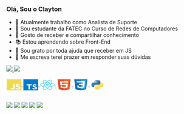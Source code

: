 ### Olá, Sou o Clayton

- 🔭 Atualmente trabalho como Analista de Suporte
- 🌱 Sou estudante da FATEC no Curso de Redes de Computadores
- 👯 Gosto de receber e compartilhar conhecimento
- 📚 Estou aprendendo sobre Front-End
- 🤔 Sou grato por toda ajuda que receber em JS
- 💬 Me escreva terei prazer em responder suas dúvidas
 <div>
  <a href="https://github.com/clayton-andre">
  <img height="180em" src="https://github-readme-stats.vercel.app/api?username=clayton-andre&show_icons=true&theme=radical&include_all_commits=true&count_private=true"/>
  <img height="180em" src="https://github-readme-stats.vercel.app/api/top-langs/?username=clayon-andre&layout=compact&langs_count=7&theme=radical"/>
</div>
<div style="display: inline_block"><br>
  <img align="center" alt="Clayton-Js" height="30" width="40" src="https://raw.githubusercontent.com/devicons/devicon/master/icons/javascript/javascript-plain.svg">
  <img align="center" alt="Clayton-Ts" height="30" width="40" src="https://raw.githubusercontent.com/devicons/devicon/master/icons/typescript/typescript-plain.svg">
  <img align="center" alt="Clayton-React" height="30" width="40" src="https://raw.githubusercontent.com/devicons/devicon/master/icons/react/react-original.svg">
  <img align="center" alt="Clayton-HTML" height="30" width="40" src="https://raw.githubusercontent.com/devicons/devicon/master/icons/html5/html5-original.svg">
  <img align="center" alt="Clayton-CSS" height="30" width="40" src="https://raw.githubusercontent.com/devicons/devicon/master/icons/css3/css3-original.svg">
  <img align="center" alt="Clayton-Python" height="30" width="40" src="https://raw.githubusercontent.com/devicons/devicon/master/icons/python/python-original.svg">
  
  
  ##
 
<div> 
  <a href="https://www.youtube.com/channel/UChhnKkckMgFNUncc7YrsDbg/featured" target="_blank"><img src="https://img.shields.io/badge/YouTube-FF0000?style=for-the-badge&logo=youtube&logoColor=white" target="_blank"></a>
  <a href="https://instagram.com/claytonap/" target="_blank"><img src="https://img.shields.io/badge/-Instagram-%23E4405F?style=for-the-badge&logo=instagram&logoColor=white" target="_blank"></a>
 	<a href="https://discord.gg/clayton-andre" target="_blank"><img src="https://img.shields.io/badge/Discord-7289DA?style=for-the-badge&logo=discord&logoColor=white" target="_blank"></a> 
  <a href = "mailto:clayton.vydal@gmail.com"><img src="https://img.shields.io/badge/-Gmail-%23333?style=for-the-badge&logo=gmail&logoColor=white" target="_blank"></a>
  <a href="https://www.linkedin.com/in/clayton-andr%C3%A9-pinto-a3006b51/" target="_blank"><img src="https://img.shields.io/badge/-LinkedIn-%230077B5?style=for-the-badge&logo=linkedin&logoColor=white" target="_blank"></a> 


